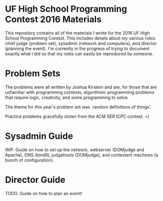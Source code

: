 # UF High School Programming Contest 2016 Materials

This repository contains all of the materials I wrote for the 2016 UF High School Programming Contest. This includes details about my various roles: chief judge (problem set), sysadmin (network and computers), and director (planning the event). I'm currently in the progress of trying to document exactly what I did so that my roles can easily be reproduced by someone. 

# Problem Sets
The problems were all written by Joshua Kirstein and are, for those that are unfamiliar with programming contests, algorithmic programming problems that require logic, creativity, and some programming to solve.

The theme for this year's problem set was `random definitions of things'.

Practice problems gracefully stolen from the ACM SER ICPC contest. =)

# Sysadmin Guide

WIP. Guide on how to set up the network, webserver (DOMjudge and Apache), DNS (bind9), judgehosts (DOMjudge), and contestant machines (a bunch of configuration).

# Director Guide

TODO. Guide on how to plan an event!